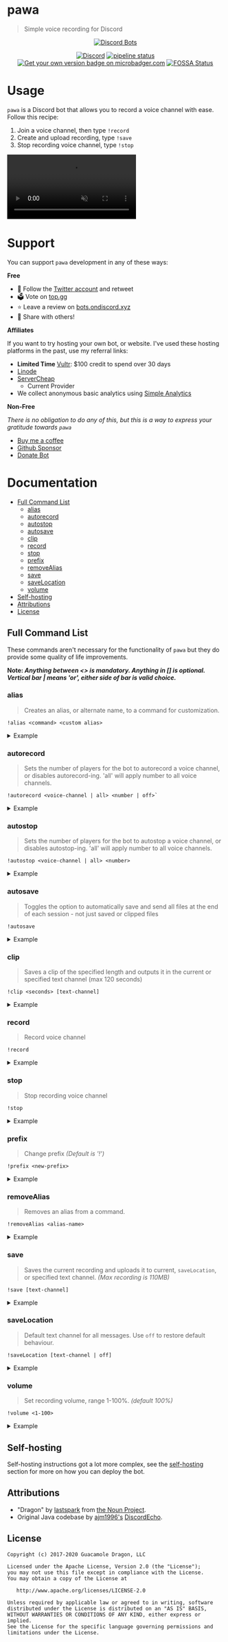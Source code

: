 # pawa
> Simple voice recording for Discord

<div align="center">
  <a href="https://discordbots.org/bot/338897906524225538">
    <img src="https://discordbots.org/api/widget/338897906524225538.png" alt="Discord Bots" />
  </a>

  [![Discord](https://discordapp.com/api/guilds/408795211901173762/widget.png)](https://discord.gg/gkvsNw8)
  [![pipeline status](https://gitlab.com/pawabot/pawa/badges/master/pipeline.svg)](https://gitlab.com/pawabot/pawa/commits/master)
  [![Get your own version badge on microbadger.com](https://images.microbadger.com/badges/version/gdragon/throw-voice.svg)](https://microbadger.com/images/gdragon/throw-voice)
  [![FOSSA Status](https://app.fossa.io/api/projects/git%2Bgitlab.com%2Fpawabot%2Fpawa.svg?type=shield)](https://app.fossa.io/projects/git%2Bgitlab.com%2Fpawabot%2Fpawa?ref=badge_shield)

</div>

# Usage

`pawa` is a Discord bot that allows you to record a voice channel with ease. Follow this recipe:

1. Join a voice channel, then type `!record`
1. Create and upload recording, type `!save`
1. Stop recording voice channel, type `!stop`

<video loop muted controls>
  <source src="./assets/features/pawa-howto.webm" type="video/webm">
  <source src="./assets/features/pawa-howto.mp4" type="video/mp4">
</video>

# Support

You can support `pawa` development in any of these ways:

**Free**

* 🐤 Follow the [Twitter account](https://twitter.com/pawa_bot) and retweet
* 🗳️ Vote on [top.gg](https://top.gg/bot/pawa/vote)
* ⭐ Leave a review on [bots.ondiscord.xyz](https://bots.ondiscord.xyz/bots/338897906524225538)
* 🔄 Share with others!

**Affiliates**

If you want to try hosting your own bot, or website. I've used these hosting platforms in the past, use my referral links:

* **Limited Time** [Vultr](https://www.vultr.com/?ref=8483036-6G): $100 credit to spend over 30 days
* [Linode](https://www.linode.com/?r=e655d87b0d382f2922e75de841b2f19d7403e2ca)
* [ServerCheap](https://servercheap.net/crm/aff.php?aff=324)
    * Current Provider
* We collect anonymous basic analytics using [Simple Analytics](https://referral.simpleanalytics.com/pawa)

**Non-Free**

_There is no obligation to do any of this, but this is a way to express your gratitude towards `pawa`_

* [Buy me a coffee](https://ko-fi.com/L3L215SZC)
* [Github Sponsor](https://github.com/sponsors/jvtrigueros)
* [Donate Bot](https://donatebot.io/checkout/408795211901173762)

<!-- START doctoc generated TOC please keep comment here to allow auto update -->
<!-- DON'T EDIT THIS SECTION, INSTEAD RE-RUN doctoc TO UPDATE -->
# Documentation

- [Full Command List](#full-command-list)
    - [alias](#alias)
    - [autorecord](#autorecord)
    - [autostop](#autostop)
    - [autosave](#autosave)
    - [clip](#clip)
    - [record](#record)
    - [stop](#stop)
    - [prefix](#prefix)
    - [removeAlias](#removealias)
    - [save](#save)
    - [saveLocation](#savelocation)
    - [volume](#volume)
- [Self-hosting](#self-hosting)
- [Attributions](#attributions)
- [License](#license)

<!-- END doctoc generated TOC please keep comment here to allow auto update -->

## Full Command List

These commands aren't necessary for the functionality of `pawa` but they do provide some quality of life improvements.

**Note: _Anything between <> is mandatory. Anything in [] is optional. Vertical bar | means 'or', either side of bar is valid choice._**

### alias
> Creates an alias, or alternate name, to a command for customization.

```
!alias <command> <custom alias>
```
<details>
  <summary>Example</summary>

  ```
  !alias record r
  ```
</details>

### autorecord
> Sets the number of players for the bot to autorecord a voice channel, or disables autorecord-ing. 'all' will apply number to all voice channels.

```
!autorecord <voice-channel | all> <number | off>`
```
<details>
  <summary>Example</summary>

  ```
  !autorecord bot-testing 10
  !autorecord bot-testing off
  !autorecord all 3
  !autorecord all off
  ```
</details>

### autostop
> Sets the number of players for the bot to autostop a voice channel, or disables autostop-ing. 'all' will apply number to all voice channels.    

```
!autostop <voice-channel | all> <number>
```
<details>
  <summary>Example</summary>

  ```
  !autostop bot-testing 10
  !autostop bot-testing off
  !autostop all 3
  !autostop all off
  ```
</details>

### autosave
> Toggles the option to automatically save and send all files at the end of each session - not just saved or clipped files

```
!autosave
```
<details>
  <summary>Example</summary>

  ```
  !autosave
  ```
</details>

### clip
> Saves a clip of the specified length and outputs it in the current or specified text channel (max 120 seconds)

```
!clip <seconds> [text-channel]
```
<details>
  <summary>Example</summary>

  ```
  !clip 10
  !clip 10 bot-testing
  ```
</details>

### record
> Record voice channel

```
!record
```
<details>
  <summary>Example</summary>

  ```
  !record
  ```
</details>

### stop
> Stop recording voice channel

```
!stop
```
<details>
  <summary>Example</summary>

  ```
  !stop
  ```
</details>

### prefix
> Change prefix _(Default is '!')_

```
!prefix <new-prefix>
```
<details>
  <summary>Example</summary>

  ```
  !prefix $
  ```
</details>

### removeAlias
> Removes an alias from a command.

```
!removeAlias <alias-name>
```
<details>
  <summary>Example</summary>

  ```
  !removeAlias r
  ```
</details>

### save
> Saves the current recording and uploads it to current, `saveLocation`, or specified text channel. _(Max recording is 110MB)_

```
!save [text-channel]
```
<details>
  <summary>Example</summary>

  ```
  !save
  !save bot-testing
  ```
</details>

### saveLocation
> Default text channel for all messages. Use `off` to restore default behaviour.

```
!saveLocation [text-channel | off]
```
<details>
  <summary>Example</summary>

  ```
  !saveLocation
  !saveLocation bot-testing
  !saveLocation off
  ```
</details>

### volume
> Set recording volume, range 1-100%. _(default 100%)_

```
!volume <1-100>
```
<details>
<summary>Example</summary>

```
!volume 80
```
</details>

## Self-hosting

Self-hosting instructions got a lot more complex, see the [self-hosting](./docs/self-hosting.md) section for more on how
you can deploy the bot.

## Attributions

- "Dragon" by [lastspark](https://thenounproject.com/lastspark) from [the Noun Project](http://thenounproject.com/).
- Original Java codebase by [ajm1996's](https://github.com/ajm1996) [DiscordEcho](https://github.com/ajm1996/DiscordEcho).

## License

```
Copyright (c) 2017-2020 Guacamole Dragon, LLC

Licensed under the Apache License, Version 2.0 (the "License");
you may not use this file except in compliance with the License.
You may obtain a copy of the License at

   http://www.apache.org/licenses/LICENSE-2.0

Unless required by applicable law or agreed to in writing, software
distributed under the License is distributed on an "AS IS" BASIS,
WITHOUT WARRANTIES OR CONDITIONS OF ANY KIND, either express or implied.
See the License for the specific language governing permissions and
limitations under the License.
```
